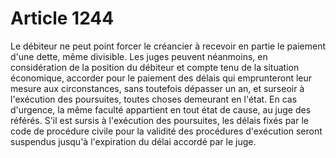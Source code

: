 # Article 1244

Le débiteur ne peut point forcer le créancier à recevoir en partie le paiement d'une dette, même divisible.   Les juges peuvent néanmoins, en considération de la position du débiteur et compte tenu de la situation économique, accorder pour le paiement des délais qui emprunteront leur mesure aux circonstances, sans toutefois dépasser un an, et surseoir à l'exécution des poursuites, toutes choses demeurant en l'état.   En cas d'urgence, la même faculté appartient en tout état de cause, au juge des référés.   S'il est sursis à l'exécution des poursuites, les délais fixés par le code de procédure civile pour la validité des procédures d'exécution seront suspendus jusqu'à l'expiration du délai accordé par le juge.